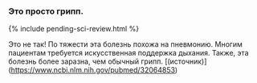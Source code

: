 ### Это просто грипп.

{% include pending-sci-review.html %}

Это не так! По тяжести эта болезнь похожа на пневмонию. Многим пациентам требуется искусственная поддержка дыхания. Также, эта болезнь более заразна, чем обычный грипп. [(источник)] (https://www.ncbi.nlm.nih.gov/pubmed/32064853)
